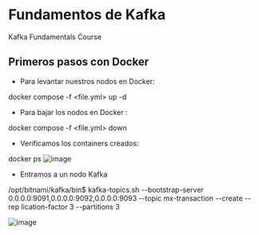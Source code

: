 # Fundamentos de Kafka
Kafka Fundamentals Course

## Primeros pasos con Docker
- Para levantar nuestros nodos en Docker:

docker compose -f <file.yml> up -d

- Para bajar los nodos en Docker :

docker compose -f <file.yml> down
 
 - Verificamos los containers creados:

docker ps
![image](https://user-images.githubusercontent.com/8194954/166873561-e2a28b37-35b9-4f65-a40c-86f8aa820899.png)

- Entramos a un nodo Kafka

/opt/bitnami/kafka/bin$ kafka-topics.sh --bootstrap-server 0.0.0.0:9091,0.0.0.0:9092,0.0.0.0:9093 --topic mx-transaction --create --rep
lication-factor 3 --partitions 3

![image](https://user-images.githubusercontent.com/8194954/166873387-d8a78854-cbd0-4f0d-ab36-f13a6fd9ca9f.png)
